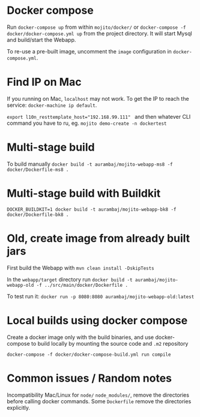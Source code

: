 # Docker compose

Run `docker-compose up` from within `mojito/docker/` or `docker-compose -f docker/docker-compose.yml up` from the 
project directory. It will start Mysql and build/start the Webapp.

To re-use a pre-built image, uncomment the `image` configuration in `docker-compose.yml`.

# Find IP on Mac

If you running on Mac, `localhost` may not work. To get the IP to reach the service: `docker-machine ip default`.

`export l10n_resttemplate_host="192.168.99.111" ` and then whatever CLI command you have to ru, eg. 
`mojito demo-create -n dockertest`

# Multi-stage build

To build manually `docker build -t aurambaj/mojito-webapp-ms8 -f docker/Dockerfile-ms8 .`

# Multi-stage build with Buildkit 

`DOCKER_BUILDKIT=1 docker build -t aurambaj/mojito-webapp-bk8 -f docker/Dockerfile-bk8 .`

# Old, create image from already built jars

First build the Webapp with `mvn clean install -DskipTests`

In the `webapp/target` directory run `docker build -t aurambaj/mojito-webapp-old -f ../src/main/docker/Dockerfile .`

To test run it: `docker run -p 8080:8080 aurambaj/mojito-webapp-old:latest`

# Local builds using docker compose

Create a docker image only with the build binaries, and use docker-compose to build locally by mounting the source code
and `.m2` repository

`docker-compose -f docker/docker-compose-build.yml run compile`

# Common issues / Random notes

Incompatibility Mac/Linux for `node/` `node_modules/`, remove the directories before calling docker commands. Some 
`Dockerfile` remove the directories explicitly.


